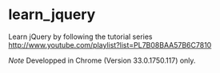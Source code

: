 learn_jquery
============

Learn jQuery by following the tutorial series http://www.youtube.com/playlist?list=PL7B08BAA57B6C7810

*Note*
Developped in Chrome (Version 33.0.1750.117) only.
